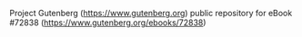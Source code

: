 Project Gutenberg (https://www.gutenberg.org) public repository
for eBook #72838 (https://www.gutenberg.org/ebooks/72838)
